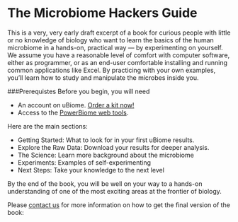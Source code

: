 # The Microbiome Hackers Guide

This is a very, very early draft excerpt of a book for curious people with little or no knowledge of biology who want to learn the basics of the human microbiome in a hands-on, practical way — by experimenting on yourself. We assume you have a reasonable level of comfort with computer software, either as programmer, or as an end-user comfortable installing and running common applications like Excel.  By practicing with your own examples, you’ll learn how to study and manipulate the microbes inside you.

###Prerequistes
Before you begin, you will need
* An account on uBiome. [Order a kit now!](http://ubiome.com/pages/buynow)
* Access to the [PowerBiome web tools](http://warm-bastion-4552.herokuapp.com/).



Here are the main sections:

* Getting Started: What to look for in your first uBiome results.
* Explore the Raw Data: Download your results for deeper analysis.
* The Science: Learn more background about the microbiome
* Experiments: Examples of self-experimenting
* Next Steps: Take your knowledge to the next level

By the end of the book, you will be well on your way to a hands-on understanding of one of the most exciting areas at the frontier of biology.

Please [contact us](http://twitter.com/sprague) for more information on how to get the final version of the book:  


